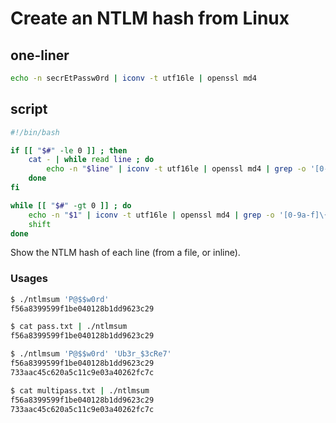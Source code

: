 # Create an NTLM hash from Linux

## one-liner

``` bash
echo -n secrEtPassw0rd | iconv -t utf16le | openssl md4
```

## script

``` bash
#!/bin/bash

if [[ "$#" -le 0 ]] ; then
    cat - | while read line ; do
        echo -n "$line" | iconv -t utf16le | openssl md4 | grep -o '[0-9a-f]\{32\}'
    done
fi

while [[ "$#" -gt 0 ]] ; do
    echo -n "$1" | iconv -t utf16le | openssl md4 | grep -o '[0-9a-f]\{32\}'
    shift
done
```

Show the NTLM hash of each line (from a file, or inline).

### Usages

``` bash
$ ./ntlmsum 'P@$$w0rd'
f56a8399599f1be040128b1dd9623c29
```

``` bash
$ cat pass.txt | ./ntlmsum 
f56a8399599f1be040128b1dd9623c29
```

``` bash
$ ./ntlmsum 'P@$$w0rd' 'Ub3r_$3cRe7'
f56a8399599f1be040128b1dd9623c29
733aac45c620a5c11c9e03a40262fc7c
```

``` bash
$ cat multipass.txt | ./ntlmsum
f56a8399599f1be040128b1dd9623c29
733aac45c620a5c11c9e03a40262fc7c
```
